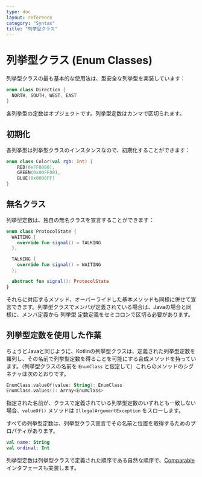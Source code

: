 ```yaml
---
type: doc
layout: reference
category: "Syntax"
title: "列挙型クラス"
---
```


<!--original
---
type: doc
layout: reference
category: "Syntax"
title: "Enum Classes"
---
-->

# 列挙型クラス (Enum Classes)

<!--original
# Enum Classes
-->

列挙型クラスの最も基本的な使用法は、型安全な列挙型を実装しています：

<!--original
The most basic usage of enum classes is implementing type-safe enums
-->

``` kotlin
enum class Direction {
  NORTH, SOUTH, WEST, EAST
}
```

<!--original
``` kotlin
enum class Direction {
  NORTH, SOUTH, WEST, EAST
}
```
-->

各列挙型の定数はオブジェクトです。列挙型定数はカンマで区切られます。

<!--original
Each enum constant is an object. Enum constants are separated with commas.
-->

## 初期化

<!--original
## Initialization
-->

各列挙型は列挙型クラスのインスタンスなので、初期化することができます：

<!--original
Since each enum is an instance of the enum class, they can be initialized
-->

``` kotlin
enum class Color(val rgb: Int) {
    RED(0xFF0000),
    GREEN(0x00FF00),
    BLUE(0x0000FF)
}
```

<!--original
``` kotlin
enum class Color(val rgb: Int) {
    RED(0xFF0000),
    GREEN(0x00FF00),
    BLUE(0x0000FF)
}
```
-->

## 無名クラス

<!--original
## Anonymous Classes
-->

列挙型定数は、独自の無名クラスを宣言することができます：

<!--original
Enum constants can also declare their own anonymous classes
-->

``` kotlin
enum class ProtocolState {
  WAITING {
    override fun signal() = TALKING
  },

  TALKING {
    override fun signal() = WAITING
  };

  abstract fun signal(): ProtocolState
}
```

<!--original
``` kotlin
enum class ProtocolState {
  WAITING {
    override fun signal() = TALKING
  },

  TALKING {
    override fun signal() = WAITING
  };

  abstract fun signal(): ProtocolState
}
```
-->

それらに対応するメソッド、オーバーライドした基本メソッドも同様に併せて宣言できます。列挙型クラスでメンバが定義されている場合は、Javaの場合と同様に、メンバ定義から 列挙型 定数定義をセミコロンで区切る必要があります。

<!--original
with their corresponding methods, as well as overriding base methods. Note that if the enum class defines any
members, you need to separate the enum constant definitions from the member definitions with a semicolon, just like
in Java.
-->

## 列挙型定数を使用した作業

<!--original
## Working with Enum Constants
-->

ちょうどJavaと同じように、Kotlinの列挙型クラスは、定義された列挙型定数を羅列し、その名前で列挙型定数を得ることを可能にする合成メソッドを持っています。（列挙型クラスの名前を `EnumClass` と仮定して）これらのメソッドのシグネチャは次のとおりです。

<!--original
Just like in Java, enum classes in Kotlin have synthetic methods allowing to list
the defined enum constants and to get an enum constant by its name. The signatures
of these methods are as follows (assuming the name of the enum class is `EnumClass`):
-->

``` kotlin
EnumClass.valueOf(value: String): EnumClass
EnumClass.values(): Array<EnumClass>
```

<!--original
``` kotlin
EnumClass.valueOf(value: String): EnumClass
EnumClass.values(): Array<EnumClass>
```
-->

指定された名前が、クラスで定義されている列挙型定数のいずれとも一致しない場合、`valueOf()` メソッドは `IllegalArgumentException` をスローします。

<!--original
The `valueOf()` method throws an `IllegalArgumentException` if the specified name does
not match any of the enum constants defined in the class.
-->

すべての列挙型定数は、列挙型クラス宣言でその名前と位置を取得するためのプロパティがあります。

<!--original
Every enum constant has properties to obtain its name and position in the enum class declaration:
-->

``` kotlin
val name: String
val ordinal: Int
```

<!--original
``` kotlin
val name: String
val ordinal: Int
```
-->

列挙型定数は列挙型クラスで定義された順序である自然な順序で、[Comparable](/api/latest/jvm/stdlib/kotlin/-comparable/index.html) インタフェースも実装します。

<!--original
The enum constants also implement the [Comparable](/api/latest/jvm/stdlib/kotlin/-comparable/index.html) interface,
with the natural order being the order in which they are defined in the enum class.
-->